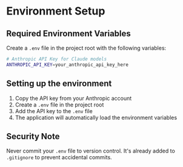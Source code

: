 # Environment Setup

## Required Environment Variables

Create a `.env` file in the project root with the following variables:

```bash
# Anthropic API Key for Claude models
ANTHROPIC_API_KEY=your_anthropic_api_key_here
```

## Setting up the environment

1. Copy the API key from your Anthropic account
2. Create a `.env` file in the project root
3. Add the API key to the `.env` file
4. The application will automatically load the environment variables

## Security Note

Never commit your `.env` file to version control. It's already added to `.gitignore` to prevent accidental commits.
